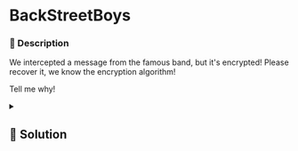 # BackStreetBoys
### 📄 Description
We intercepted a message from the famous band, but it's encrypted!
Please recover it, we know the encryption algorithm!

Tell me why!


<details>
    <summary>
        <h2>🔑 Solution</h2>
    </summary>

What we need to do is basically a function that decode a Vigenère cipher:

```python
def decryption(key,encoded):
    decryptedText=''
    key_extended = (key * (len(encoded) // len(key))) + key[:len(encoded) % len(key)]
    for i in range(len(encoded)):
        encrypted_char = encoded[i]
        char_key = key_extended[i]

        offset = 97
        if encrypted_char.isalpha():
            decrypted_char = chr((ord(encrypted_char) - ord(char_key)) % 26 + offset)
            decryptedText +=decrypted_char
        else:
            decryptedText +=encrypted_char
    return decryptedText
```

<h3> 🚩 Flag </h3>

```plain
spritz{i-want-it-that-way}
```
</details>